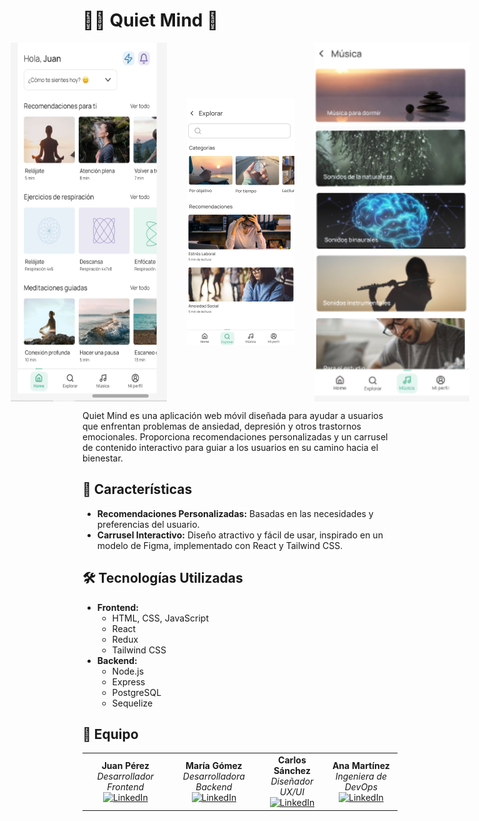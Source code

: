 # 🧘‍♂️ Quiet Mind 🌿

<div style="display: flex; align-items: center; justify-content: center; gap: 2rem;">
  <img src="/Front-End/src/assets/Quiet Mind/Captura de pantalla (58).png" alt="Quiet Mind" width="250" height="574">
  <img src="/Front-End/src/assets/Quiet Mind/Captura de pantalla (62)uu.png" alt="Quiet Mind" width="250">
  <img src="/Front-End/src/assets/Quiet Mind/Captura de pantalla (62)zz.png" alt="Quiet Mind" width="250" height="574">
</div>

Quiet Mind es una aplicación web móvil diseñada para ayudar a usuarios que enfrentan problemas de ansiedad, depresión y otros trastornos emocionales. Proporciona recomendaciones personalizadas y un carrusel de contenido interactivo para guiar a los usuarios en su camino hacia el bienestar.

## 🌟 Características

<ul>
  <li><strong>Recomendaciones Personalizadas:</strong> Basadas en las necesidades y preferencias del usuario.</li>
  <li><strong>Carrusel Interactivo:</strong> Diseño atractivo y fácil de usar, inspirado en un modelo de Figma, implementado con React y Tailwind CSS.</li>
</ul>

## 🛠️ Tecnologías Utilizadas

<ul>
  <li><strong>Frontend:</strong>
    <ul>
      <li>HTML, CSS, JavaScript</li>
      <li>React</li>
      <li>Redux</li>
      <li>Tailwind CSS</li>
    </ul>
  </li>
  <li><strong>Backend:</strong>
    <ul>
      <li>Node.js</li>
      <li>Express</li>
      <li>PostgreSQL</li>
      <li>Sequelize</li>
    </ul>
  </li>
</ul>

## 👥 Equipo

<table align="center">
  <tr>
    <td align="center">
      <strong>Juan Pérez</strong>
      <br>
      <em>Desarrollador Frontend</em>
      <br>
      <a href="https://www.linkedin.com/in/juanperez">
        <img src="https://cdn-icons-png.flaticon.com/512/174/174857.png" alt="LinkedIn" width="20" height="20">
      </a>
    </td>
    <td align="center">
      <strong>María Gómez</strong>
      <br>
      <em>Desarrolladora Backend</em>
      <br>
      <a href="https://www.linkedin.com/in/mariagomez">
        <img src="https://cdn-icons-png.flaticon.com/512/174/174857.png" alt="LinkedIn" width="20" height="20">
      </a>
    </td>
    <td align="center">
      <strong>Carlos Sánchez</strong>
      <br>
      <em>Diseñador UX/UI</em>
      <br>
      <a href="https://www.linkedin.com/in/carlossanchez">
        <img src="https://cdn-icons-png.flaticon.com/512/174/174857.png" alt="LinkedIn" width="20" height="20">
      </a>
    </td>
    <td align="center">
      <strong>Ana Martínez</strong>
      <br>
      <em>Ingeniera de DevOps</em>
      <br>
      <a href="https://www.linkedin.com/in/anamartinez">
        <img src="https://cdn-icons-png.flaticon.com/512/174/174857.png" alt="LinkedIn" width="20" height="20">
      </a>
    </td>
  </tr>
</table>
